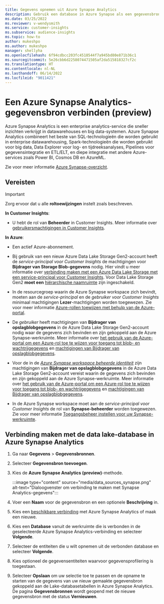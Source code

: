 ```yaml
---
title: Gegevens opnemen uit Azure Synapse Analytics
description: Gebruik een database in Azure Synapse als een gegevensbron in Dynamics 365 Customer Insights.
ms.date: 03/25/2022
ms.reviewer: v-wendysmith
ms.service: customer-insights
ms.subservice: audience-insights
ms.topic: how-to
author: mukeshpo
ms.author: mukeshpo
manager: shellyha
ms.openlocfilehash: 6f94cdbcc203fc4518544f7a945bd80e871b36c1
ms.sourcegitcommit: 5e26cbb6d2258074471505af2da515818327cf2c
ms.translationtype: HT
ms.contentlocale: nl-NL
ms.lasthandoff: 06/14/2022
ms.locfileid: "9011421"
---
```

# <a name="connect-an-azure-synapse-analytics-data-source-preview"></a>Een Azure Synapse Analytics-gegevensbron verbinden (preview)

Azure Synapse Analytics is een enterprise analytics-service die sneller inzichten verkrijgt in datawarehouses en big data-systemen. Azure Synapse Analytics combineert het beste van SQL-technologieën die worden gebruikt in enterprise datawarehousing, Spark-technologieën die worden gebruikt voor big data, Data Explorer voor log- en tijdreeksanalyses, Pipelines voor gegevensintegratie en ETL/ELT, en diepe integratie met andere Azure-services zoals Power BI, Cosmos DB en AzureML.

Zie voor meer informatie [Azure Synapse-overzicht](/azure/synapse-analytics/overview-what-is).

## <a name="prerequisites"></a>Vereisten

> [!IMPORTANT]
> Zorg ervoor dat u alle **roltoewijzingen** instelt zoals beschreven.  

**In Customer Insights**:

* U hebt de rol van **Beheerder** in Customer Insights. Meer informatie over [gebruikersmachtigingen in Customer Insights](permissions.md#assign-roles-and-permissions).

**In Azure**:

- Een actief Azure-abonnement.

- Bij gebruik van een nieuw Azure Data Lake Storage Gen2-account heeft de *service-principal voor Customer Insights* de machtigingen voor **Bijdrager van Storage Blob-gegevens** nodig. Hier vindt u meer informatie over [verbinding maken met een Azure Data Lake Storage met een service-principal voor Customer Insights](connect-service-principal.md). Voor Data Lake Storage Gen2 **moet een** [hiërarchische naamruimte](/azure/storage/blobs/data-lake-storage-namespace) zijn ingeschakeld.

- In de resourcegroep waarin de Azure Synapse workspace zich bevindt, moeten aan de *service-principal* en de *gebruiker voor Customer Insights* minimaal machtigingen **Lezer**-machtigingen worden toegewezen. Zie voor meer informatie [Azure-rollen toewijzen met behulp van de Azure-portal](/azure/role-based-access-control/role-assignments-portal).

- De *gebruiker* heeft machtigingen van **Bijdrager van opslagblobgegevens** in de Azure Data Lake Storage Gen2-account nodig waar de gegevens zich bevinden en zijn gekoppeld aan de Azure Synapse-werkruimte. Meer informatie over [het gebruik van de Azure-portal om een Azure-rol toe te wijzen voor toegang tot blob- en wachtrijgegevens](/azure/storage/common/storage-auth-aad-rbac-portal) en [machtigingen van Bijdrager van opslagblobgegevens](/azure/role-based-access-control/built-in-roles#storage-blob-data-contributor).

- Voor de in de *[Azure Synapse workspace beheerde identiteit](/azure/synapse-analytics/security/synapse-workspace-managed-identity)* zijn machtigingen van **Bijdrager van opslagblobgegevens** in de Azure Data Lake Storage Gen2-account vereist waarin de gegevens zich bevinden en zijn gekoppeld aan de Azure Synapse-werkruimte. Meer informatie over [het gebruik van de Azure-portal om een Azure-rol toe te wijzen voor toegang tot blob- en wachtrijgegevens](/azure/storage/common/storage-auth-aad-rbac-portal) en [machtigingen van Bijdrager van opslagblobgegevens](/azure/role-based-access-control/built-in-roles#storage-blob-data-contributor).

- In de Azure Synapse workspace moet aan de *service-principal voor Customer Insights* de rol van **Synapse-beheerder** worden toegewezen. Zie voor meer informatie [Toegangsbeheer instellen voor uw Synapse-werkruimte](/azure/synapse-analytics/security/how-to-set-up-access-control).

## <a name="connect-to-the-data-lake-database-in-azure-synapse-analytics"></a>Verbinding maken met de data lake-database in Azure Synapse Analytics

1. Ga naar **Gegevens** > **Gegevensbronnen**.

1. Selecteer **Gegevensbron toevoegen**.

1. Kies de **Azure Synapse Analytics (preview)**-methode.

   :::image type="content" source="media/data_sources_synapse.png" alt-text="Dialoogvenster om verbinding te maken met Synapse Analytics-gegevens":::
  
1. Voer een **Naam** voor de gegevensbron en een optionele **Beschrijving** in.

1. Kies een [beschikbare verbinding](connections.md) met Azure Synapse Analytics of maak een nieuwe.

1. Kies een **Database** vanuit de werkruimte die is verbonden in de geselecteerde Azure Synapse Analytics-verbinding en selecteer **Volgende**.

1. Selecteer de entiteiten die u wilt opnemen uit de verbonden database en selecteer **Volgende**.

1. Kies optioneel de gegevensentiteiten waarvoor gegevensprofilering is toegestaan.

1. Selecteer **Opslaan** om uw selectie toe te passen en de opname te starten van de gegevens van uw nieuw gemaakte gegevensbron gekoppeld aan de Lake-databasetabellen in Azure Synapse Analytics. De pagina **Gegevensbronnen** wordt geopend met de nieuwe gegevensbron met de status **Vernieuwen**.

